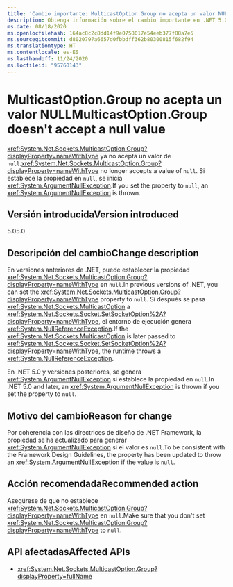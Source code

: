 ```yaml
---
title: 'Cambio importante: MulticastOption.Group no acepta un valor NULL'
description: Obtenga información sobre el cambio importante en .NET 5.0, donde MulticastOption.Group ya no acepta un valor NULL.
ms.date: 08/18/2020
ms.openlocfilehash: 164ac8c2c8dd14f9e0758017e54eeb377f88a7e5
ms.sourcegitcommit: d8020797a6657d0fbbdff362b80300815f682f94
ms.translationtype: HT
ms.contentlocale: es-ES
ms.lasthandoff: 11/24/2020
ms.locfileid: "95760143"
---
```

# <a name="multicastoptiongroup-doesnt-accept-a-null-value"></a><span data-ttu-id="5071c-103">MulticastOption.Group no acepta un valor NULL</span><span class="sxs-lookup"><span data-stu-id="5071c-103">MulticastOption.Group doesn't accept a null value</span></span>

<span data-ttu-id="5071c-104"><xref:System.Net.Sockets.MulticastOption.Group?displayProperty=nameWithType> ya no acepta un valor de `null`.</span><span class="sxs-lookup"><span data-stu-id="5071c-104"><xref:System.Net.Sockets.MulticastOption.Group?displayProperty=nameWithType> no longer accepts a value of `null`.</span></span> <span data-ttu-id="5071c-105">Si establece la propiedad en `null`, se inicia <xref:System.ArgumentNullException>.</span><span class="sxs-lookup"><span data-stu-id="5071c-105">If you set the property to `null`, an <xref:System.ArgumentNullException> is thrown.</span></span>

## <a name="version-introduced"></a><span data-ttu-id="5071c-106">Versión introducida</span><span class="sxs-lookup"><span data-stu-id="5071c-106">Version introduced</span></span>

<span data-ttu-id="5071c-107">5.0</span><span class="sxs-lookup"><span data-stu-id="5071c-107">5.0</span></span>

## <a name="change-description"></a><span data-ttu-id="5071c-108">Descripción del cambio</span><span class="sxs-lookup"><span data-stu-id="5071c-108">Change description</span></span>

<span data-ttu-id="5071c-109">En versiones anteriores de .NET, puede establecer la propiedad <xref:System.Net.Sockets.MulticastOption.Group?displayProperty=nameWithType> en `null`.</span><span class="sxs-lookup"><span data-stu-id="5071c-109">In previous versions of .NET, you can set the <xref:System.Net.Sockets.MulticastOption.Group?displayProperty=nameWithType> property to `null`.</span></span> <span data-ttu-id="5071c-110">Si después se pasa <xref:System.Net.Sockets.MulticastOption> a <xref:System.Net.Sockets.Socket.SetSocketOption%2A?displayProperty=nameWithType>, el entorno de ejecución genera <xref:System.NullReferenceException>.</span><span class="sxs-lookup"><span data-stu-id="5071c-110">If the <xref:System.Net.Sockets.MulticastOption> is later passed to <xref:System.Net.Sockets.Socket.SetSocketOption%2A?displayProperty=nameWithType>, the runtime throws a <xref:System.NullReferenceException>.</span></span>

<span data-ttu-id="5071c-111">En .NET 5.0 y versiones posteriores, se genera <xref:System.ArgumentNullException> si establece la propiedad en `null`.</span><span class="sxs-lookup"><span data-stu-id="5071c-111">In .NET 5.0 and later, an <xref:System.ArgumentNullException> is thrown if you set the property to `null`.</span></span>

## <a name="reason-for-change"></a><span data-ttu-id="5071c-112">Motivo del cambio</span><span class="sxs-lookup"><span data-stu-id="5071c-112">Reason for change</span></span>

<span data-ttu-id="5071c-113">Por coherencia con las directrices de diseño de .NET Framework, la propiedad se ha actualizado para generar <xref:System.ArgumentNullException> si el valor es `null`.</span><span class="sxs-lookup"><span data-stu-id="5071c-113">To be consistent with the Framework Design Guidelines, the property has been updated to throw an <xref:System.ArgumentNullException> if the value is `null`.</span></span>

## <a name="recommended-action"></a><span data-ttu-id="5071c-114">Acción recomendada</span><span class="sxs-lookup"><span data-stu-id="5071c-114">Recommended action</span></span>

<span data-ttu-id="5071c-115">Asegúrese de que no establece <xref:System.Net.Sockets.MulticastOption.Group?displayProperty=nameWithType> en `null`.</span><span class="sxs-lookup"><span data-stu-id="5071c-115">Make sure that you don't set <xref:System.Net.Sockets.MulticastOption.Group?displayProperty=nameWithType> to `null`.</span></span>

## <a name="affected-apis"></a><span data-ttu-id="5071c-116">API afectadas</span><span class="sxs-lookup"><span data-stu-id="5071c-116">Affected APIs</span></span>

- <xref:System.Net.Sockets.MulticastOption.Group?displayProperty=fullName>

<!--

### Affected APIs

- `P:System.Net.Sockets.MulticastOption.Group`

### Category

Networking

-->
